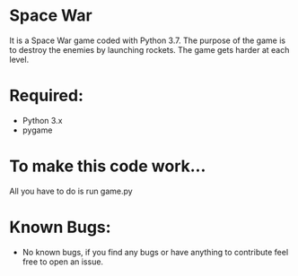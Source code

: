 # Space War
It is a Space War game coded with Python 3.7. The purpose of the game is to destroy the enemies by launching rockets. The game gets harder at each level.


# Required:
- Python 3.x
- pygame

# To make this code work...
All you have to do is run game.py

# Known Bugs:
- No known bugs, if you find any bugs or have anything to contribute feel free to open an issue.

